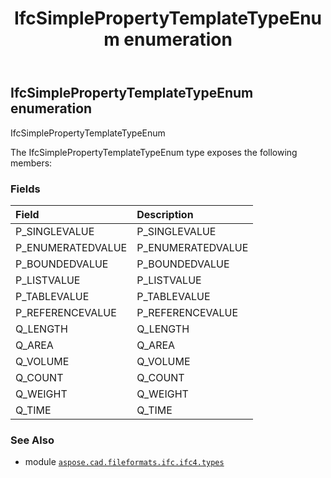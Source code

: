 ﻿---
title: IfcSimplePropertyTemplateTypeEnum enumeration
second_title: Aspose.CAD for Python via .NET API References
description: 
type: docs
weight: 3500
url: /python-net/aspose.cad.fileformats.ifc.ifc4.types/ifcsimplepropertytemplatetypeenum/
is_root: false
---

## IfcSimplePropertyTemplateTypeEnum enumeration

IfcSimplePropertyTemplateTypeEnum



The IfcSimplePropertyTemplateTypeEnum type exposes the following members:

### Fields
| Field | Description |
| :- | :- |
| P_SINGLEVALUE | P_SINGLEVALUE |
| P_ENUMERATEDVALUE | P_ENUMERATEDVALUE |
| P_BOUNDEDVALUE | P_BOUNDEDVALUE |
| P_LISTVALUE | P_LISTVALUE |
| P_TABLEVALUE | P_TABLEVALUE |
| P_REFERENCEVALUE | P_REFERENCEVALUE |
| Q_LENGTH | Q_LENGTH |
| Q_AREA | Q_AREA |
| Q_VOLUME | Q_VOLUME |
| Q_COUNT | Q_COUNT |
| Q_WEIGHT | Q_WEIGHT |
| Q_TIME | Q_TIME |



### See Also
* module [`aspose.cad.fileformats.ifc.ifc4.types`](..)
